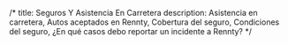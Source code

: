 /*
title: Seguros Y Asistencia En Carretera
description: Asistencia en carretera, Autos aceptados en Rennty, Cobertura del seguro, Condiciones del seguro, ¿En qué casos debo reportar un incidente a Rennty?
*/